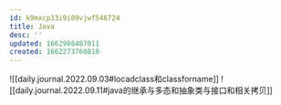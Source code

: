 ```yaml
---
id: k9mxcp33i9i09vjwf546724
title: Java
desc: ''
updated: 1662908487011
created: 1662273760810
---
```

![[daily.journal.2022.09.03#locadclass和classforname]]
![[daily.journal.2022.09.11#java的继承与多态和抽象类与接口和相关拷贝]]